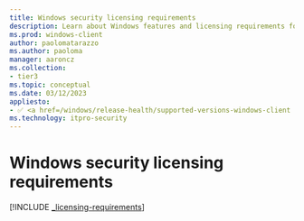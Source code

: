 ```yaml
---
title: Windows security licensing requirements
description: Learn about Windows features and licensing requirements for the feature included in Windows.
ms.prod: windows-client
author: paolomatarazzo
ms.author: paoloma
manager: aaroncz
ms.collection:
- tier3
ms.topic: conceptual
ms.date: 03/12/2023
appliesto:
- ✅ <a href=/windows/release-health/supported-versions-windows-client target=_blank>Windows 11</a>
ms.technology: itpro-security
---
```


# Windows security licensing requirements

[!INCLUDE [_licensing-requirements](../../whats-new/licensing/includes/_licensing-requirements.md)]